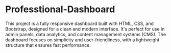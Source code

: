 # Professtional-Dashboard
This project is a fully responsive dashboard built with HTML, CSS, and Bootstrap, designed for a clean and modern interface. It's perfect for use in admin panels, data analytics, and content management systems (CMS). The dashboard focuses on simplicity and user-friendliness, with a lightweight structure that ensures fast performance. 
